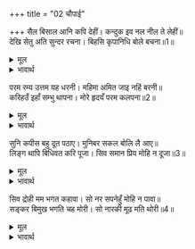 +++
title = "02 चौपाई"

+++
सैल बिसाल आनि कपि देहीं। कन्दुक इव नल नील ते लेहीं॥  
देखि सेतु अति सुन्दर रचना। बिहसि कृपानिधि बोले बचना॥1॥  

<details><summary>मूल</summary>

सैल बिसाल आनि कपि देहीं। कन्दुक इव नल नील ते लेहीं॥  
देखि सेतु अति सुन्दर रचना। बिहसि कृपानिधि बोले बचना॥1॥  
</details>

<details><summary>भावार्थ</summary>

 वानर बडे-बडे पहाड ला-लाकर देते हैं और नल-नील उन्हें गेन्द की तरह ले लेते हैं। सेतु की अत्यन्त सुन्दर रचना देखकर कृपासिन्धु श्री रामजी हँसकर वचन बोले-॥1॥  
</details>

परम रम्य उत्तम यह धरनी। महिमा अमित जाइ नहिं बरनी॥  
करिहउँ इहाँ सम्भु थापना। मोरे हृदयँ परम कलपना॥2॥  

<details><summary>मूल</summary>

परम रम्य उत्तम यह धरनी। महिमा अमित जाइ नहिं बरनी॥  
करिहउँ इहाँ सम्भु थापना। मोरे हृदयँ परम कलपना॥2॥  
</details>

<details><summary>भावार्थ</summary>

 यह (यहाँ की) भूमि परम रमणीय और उत्तम है। इसकी असीम महिमा वर्णन नहीं की जा सकती। मैं यहाँ शिवजी की स्थापना करूँगा। मेरे हृदय में यह महान्‌ सङ्कल्प है॥2॥  
</details>

सुनि कपीस बहु दूत पठाए। मुनिबर सकल बोलि लै आए॥  
लिङ्ग थापि बिधिवत करि पूजा। सिव समान प्रिय मोहि न दूजा॥3॥  

<details><summary>मूल</summary>

सुनि कपीस बहु दूत पठाए। मुनिबर सकल बोलि लै आए॥  
लिङ्ग थापि बिधिवत करि पूजा। सिव समान प्रिय मोहि न दूजा॥3॥  
</details>

<details><summary>भावार्थ</summary>

 श्री रामजी के वचन सुनकर वानरराज सुग्रीव ने बहुत से दूत भेजे, जो सब श्रेष्ठ मुनियों को बुलाकर ले आए। शिवलिङ्ग की स्थापना करके विधिपूर्वक उसका पूजन किया (फिर भगवान बोले-) शिवजी के समान मुझको दूसरा कोई प्रिय नहीं है॥3॥  
</details>

सिव द्रोही मम भगत कहावा। सो नर सपनेहुँ मोहि न पावा॥  
सङ्कर बिमुख भगति चह मोरी। सो नारकी मूढ मति थोरी॥4॥  

<details><summary>मूल</summary>

सिव द्रोही मम भगत कहावा। सो नर सपनेहुँ मोहि न पावा॥  
सङ्कर बिमुख भगति चह मोरी। सो नारकी मूढ मति थोरी॥4॥  
</details>

<details><summary>भावार्थ</summary>

 जो शिव से द्रोह रखता है और मेरा भक्त कहलाता है, वह मनुष्य स्वप्न में भी मुझे नहीं पाता। शङ्करजी से विमुख होकर (विरोध करके) जो मेरी भक्ति चाहता है, वह नरकगामी, मूर्ख और अल्पबुद्धि है॥4॥  
</details>

